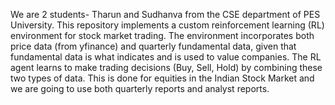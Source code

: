 We are 2 students- Tharun and Sudhanva from the CSE department of PES University. This repository implements a custom reinforcement learning (RL) environment for stock market trading. The environment incorporates both price data (from yfinance) and quarterly fundamental data, given that fundamental data is what indicates and is used to value companies. The RL agent learns to make trading decisions (Buy, Sell, Hold) by combining these two types of data. This is done for equities in the Indian Stock Market and we are going to use both quarterly reports and analyst reports.
